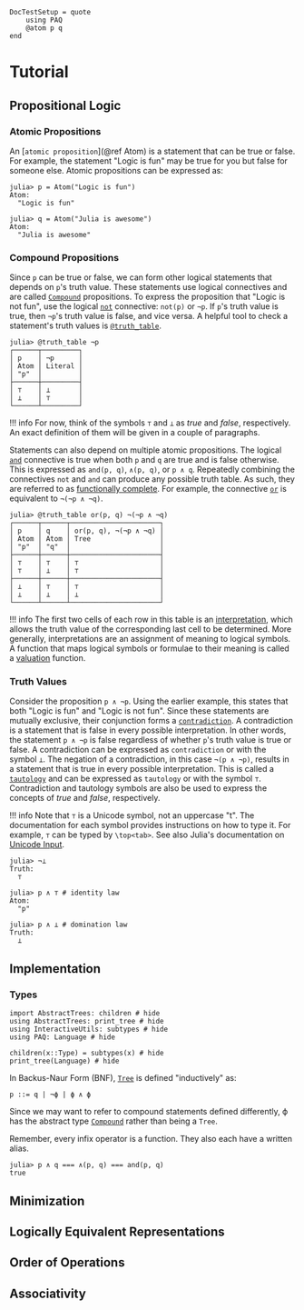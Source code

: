 
```@meta
DocTestSetup = quote
    using PAQ
    @atom p q
end
```

# Tutorial

## Propositional Logic

### Atomic Propositions

An [`atomic proposition`](@ref Atom) is a statement that can be true or false. For example, the statement "Logic is fun" may be true for you but false for someone else. Atomic propositions can be expressed as:

```jldoctest tutorial
julia> p = Atom("Logic is fun")
Atom:
  "Logic is fun"

julia> q = Atom("Julia is awesome")
Atom:
  "Julia is awesome"
```


### Compound Propositions

Since ```p``` can be true or false, we can form other logical statements that depends on ```p```'s truth value. These statements use logical connectives and are called [`Compound`](@ref) propositions. To express the proposition that "Logic is not fun", use the logical [`not`](@ref) connective: ```not(p)``` or ```¬p```.  If ```p```'s truth value is true, then ```¬p```'s truth value is false, and vice versa. A helpful tool to check a statement's truth values is [`@truth_table`](@ref).

```jldoctest tutorial
julia> @truth_table ¬p
┌──────┬─────────┐
│ p    │ ¬p      │
│ Atom │ Literal │
│ "p"  │         │
├──────┼─────────┤
│ ⊤    │ ⊥       │
│ ⊥    │ ⊤       │
└──────┴─────────┘
```

!!! info
    For now, think of the symbols ```⊤``` and ```⊥``` as *true* and *false*, respectively. An exact definition of them will be given in a couple of paragraphs.

Statements can also depend on multiple atomic propositions. The logical [`and`](@ref) connective is true when both ```p``` and ```q``` are true and is false otherwise. This is expressed as ```and(p, q)```, ```∧(p, q)```, or ```p ∧ q```. Repeatedly combining the connectives ```not``` and ```and``` can produce any possible truth table. As such, they are referred to as [functionally complete](https://en.wikipedia.org/wiki/Functional_completeness). For example, the connective [`or`](@ref) is equivalent to ```¬(¬p ∧ ¬q)```.

```jldoctest tutorial
julia> @truth_table or(p, q) ¬(¬p ∧ ¬q)
┌──────┬──────┬──────────────────────┐
│ p    │ q    │ or(p, q), ¬(¬p ∧ ¬q) │
│ Atom │ Atom │ Tree                 │
│ "p"  │ "q"  │                      │
├──────┼──────┼──────────────────────┤
│ ⊤    │ ⊤    │ ⊤                    │
│ ⊤    │ ⊥    │ ⊤                    │
├──────┼──────┼──────────────────────┤
│ ⊥    │ ⊤    │ ⊤                    │
│ ⊥    │ ⊥    │ ⊥                    │
└──────┴──────┴──────────────────────┘
```

!!! info
    The first two cells of each row in this table is an [interpretation](https://en.wikipedia.org/wiki/Interpretation_(logic)), which allows the truth value of the corresponding last cell to be determined. More generally, interpretations are an assignment of meaning to logical symbols. A function that maps logical symbols or formulae to their meaning is called a [valuation](https://en.wikipedia.org/wiki/Valuation_(logic)) function.


### Truth Values

Consider the proposition ```p ∧ ¬p```. Using the earlier example, this states that both "Logic is fun" and "Logic is not fun". Since these statements are mutually exclusive, their conjunction forms a [`contradiction`](@ref). A contradiction is a statement that is false in every possible interpretation. In other words, the statement ```p ∧ ¬p``` is false regardless of whether ```p```'s truth value is true or false. A contradiction can be expressed as ```contradiction``` or with the symbol ```⊥```. The negation of a contradiction, in this case ```¬(p ∧ ¬p)```, results in a statement that is true in every possible interpretation. This is called a [`tautology`](@ref) and can be expressed as ```tautology``` or with the symbol ```⊤```. Contradiction and tautology symbols are also be used to express the concepts of *true* and *false*, respectively.

!!! info
    Note that ```⊤``` is a Unicode symbol, not an uppercase "t". The documentation for each symbol provides instructions on how to type it. For example, ```⊤``` can be typed by ```\top<tab>```. See also Julia's documentation on [Unicode Input](https://docs.julialang.org/en/v1/manual/unicode-input/).

```jldoctest
julia> ¬⊥
Truth:
  ⊤

julia> p ∧ ⊤ # identity law
Atom:
  "p"

julia> p ∧ ⊥ # domination law
Truth:
  ⊥
```


## Implementation

### Types

```@example
import AbstractTrees: children # hide
using AbstractTrees: print_tree # hide
using InteractiveUtils: subtypes # hide
using PAQ: Language # hide

children(x::Type) = subtypes(x) # hide
print_tree(Language) # hide
```


In Backus-Naur Form (BNF), [`Tree`](@ref) is defined "inductively" as:

```
p ::= q | ¬ϕ | ϕ ∧ ϕ
```

Since we may want to refer to compound statements defined differently, ϕ has the abstract type [`Compound`](@ref) rather than being a ```Tree```.



Remember, every infix operator is a function. They also each have a written alias.

```jldoctest tutorial
julia> p ∧ q === ∧(p, q) === and(p, q)
true
```


## Minimization

## Logically Equivalent Representations

## Order of Operations

## Associativity
